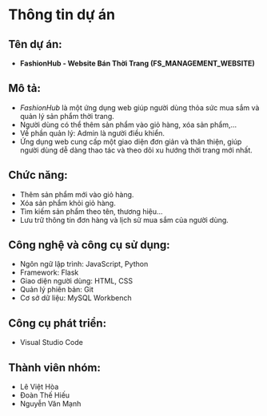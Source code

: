# Thông tin dự án

## Tên dự án:

- **FashionHub - Website Bán Thời Trang (FS_MANAGEMENT_WEBSITE)**

## Mô tả:

- _FashionHub_ là một ứng dụng web giúp người dùng thỏa sức mua sắm và quản lý sản phẩm thời trang.
- Người dùng có thể thêm sản phẩm vào giỏ hàng, xóa sản phẩm,...
- Về phần quản lý: Admin là người điều khiển.
- Ứng dụng web cung cấp một giao diện đơn giản và thân thiện, giúp người dùng dễ dàng thao tác và theo dõi xu hướng thời trang mới nhất.

## Chức năng:

- Thêm sản phẩm mới vào giỏ hàng.
- Xóa sản phẩm khỏi giỏ hàng.
- Tìm kiếm sản phẩm theo tên, thương hiệu...
- Lưu trữ thông tin đơn hàng và lịch sử mua sắm của người dùng.

## Công nghệ và công cụ sử dụng:

- Ngôn ngữ lập trình: JavaScript, Python
- Framework: Flask
- Giao diện người dùng: HTML, CSS
- Quản lý phiên bản: Git
- Cơ sở dữ liệu: MySQL Workbench

## Công cụ phát triển:

- Visual Studio Code

## Thành viên nhóm:

- Lê Việt Hòa
- Đoàn Thế Hiếu
- Nguyễn Văn Mạnh
